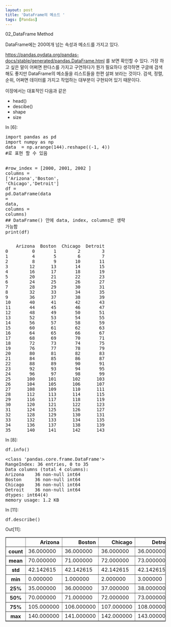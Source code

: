 ```yaml
---
layout: post
title: 'DataFrame의 메소드 '
tags: [Pandas]
---
```


<div class="cell border-box-sizing text_cell rendered">
<div class="prompt input_prompt">
</div>
<div class="inner_cell">
<div class="text_cell_render border-box-sizing rendered_html">
<p>02_DataFrame Method</p>
<p>DataFrame에는 200여개 넘는 속성과 메소드를 가지고 있다.</p>
<p><a href="https://pandas.pydata.org/pandas-docs/stable/generated/pandas.DataFrame.html">https://pandas.pydata.org/pandas-docs/stable/generated/pandas.DataFrame.html</a>
를 보면 확인할 수 있다.
가장 하고 싶은 말이 어쩌면 판다스를 가지고 구연하다가 뭔가 필요하다 생각하면 구글에 검색해도 좋지만 DataFrame의 메소들을 리스트들을 한편 살펴 보라는 것이다.
검색, 정렬, 순위,  어쩌면 데이터를 가지고 작업하는 대부분이 구현되어 있기 때문이다.</p>
<p>이장에서는 대표적인 다음과 같은</p>
<ul>
<li>head()</li>
<li>descibe()</li>
<li>shape</li>
<li>size</li>
</ul>

</div>
</div>
</div>
<div class="cell border-box-sizing code_cell rendered">
<div class="input">
<div class="prompt input_prompt">In&nbsp;[6]:</div>
<div class="inner_cell">
    <div class="input_area">
<div class=" highlight hl-ipython3"><pre><span></span><span class="kn">import</span> <span class="nn">pandas</span> <span class="k">as</span> <span class="nn">pd</span>
<span class="kn">import</span> <span class="nn">numpy</span> <span class="k">as</span> <span class="nn">np</span>
<span class="n">data</span>  <span class="o">=</span> <span class="n">np</span><span class="o">.</span><span class="n">arange</span><span class="p">(</span><span class="mi">144</span><span class="p">)</span><span class="o">.</span><span class="n">reshape</span><span class="p">((</span><span class="o">-</span><span class="mi">1</span><span class="p">,</span> <span class="mi">4</span><span class="p">))</span>
<span class="c1">#로 표현 할 수 있음</span>


<span class="c1">#row_index = [2000, 2001, 2002 ]</span>
<span class="n">columns</span> <span class="o">=</span> <span class="p">[</span><span class="s1">&#39;Arizona&#39;</span><span class="p">,</span><span class="s1">&#39;Boston&#39;</span><span class="p">,</span> <span class="s1">&#39;Chicago&#39;</span><span class="p">,</span><span class="s1">&#39;Detroit&#39;</span><span class="p">]</span>
<span class="n">df</span> <span class="o">=</span> <span class="n">pd</span><span class="o">.</span><span class="n">DataFrame</span><span class="p">(</span><span class="n">data</span> <span class="o">=</span> <span class="n">data</span><span class="p">,</span> <span class="n">columns</span> <span class="o">=</span> <span class="n">columns</span><span class="p">)</span>
<span class="c1">## DataFrame()  안에 data, index, columns은 생략 가능함</span>
<span class="nb">print</span><span class="p">(</span><span class="n">df</span><span class="p">)</span>
</pre></div>

</div>
</div>
</div>

<div class="output_wrapper">
<div class="output">


<div class="output_area">
<div class="prompt"></div>

<div class="output_subarea output_stream output_stdout output_text">
<pre>    Arizona  Boston  Chicago  Detroit
0         0       1        2        3
1         4       5        6        7
2         8       9       10       11
3        12      13       14       15
4        16      17       18       19
5        20      21       22       23
6        24      25       26       27
7        28      29       30       31
8        32      33       34       35
9        36      37       38       39
10       40      41       42       43
11       44      45       46       47
12       48      49       50       51
13       52      53       54       55
14       56      57       58       59
15       60      61       62       63
16       64      65       66       67
17       68      69       70       71
18       72      73       74       75
19       76      77       78       79
20       80      81       82       83
21       84      85       86       87
22       88      89       90       91
23       92      93       94       95
24       96      97       98       99
25      100     101      102      103
26      104     105      106      107
27      108     109      110      111
28      112     113      114      115
29      116     117      118      119
30      120     121      122      123
31      124     125      126      127
32      128     129      130      131
33      132     133      134      135
34      136     137      138      139
35      140     141      142      143
</pre>
</div>
</div>

</div>
</div>

</div>
<div class="cell border-box-sizing code_cell rendered">
<div class="input">
<div class="prompt input_prompt">In&nbsp;[8]:</div>
<div class="inner_cell">
    <div class="input_area">
<div class=" highlight hl-ipython3"><pre><span></span><span class="n">df</span><span class="o">.</span><span class="n">info</span><span class="p">()</span>
</pre></div>

</div>
</div>
</div>

<div class="output_wrapper">
<div class="output">


<div class="output_area">
<div class="prompt"></div>

<div class="output_subarea output_stream output_stdout output_text">
<pre>&lt;class &#39;pandas.core.frame.DataFrame&#39;&gt;
RangeIndex: 36 entries, 0 to 35
Data columns (total 4 columns):
Arizona    36 non-null int64
Boston     36 non-null int64
Chicago    36 non-null int64
Detroit    36 non-null int64
dtypes: int64(4)
memory usage: 1.2 KB
</pre>
</div>
</div>

</div>
</div>

</div>
<div class="cell border-box-sizing code_cell rendered">
<div class="input">
<div class="prompt input_prompt">In&nbsp;[11]:</div>
<div class="inner_cell">
    <div class="input_area">
<div class=" highlight hl-ipython3"><pre><span></span><span class="n">df</span><span class="o">.</span><span class="n">describe</span><span class="p">()</span>
</pre></div>

</div>
</div>
</div>

<div class="output_wrapper">
<div class="output">


<div class="output_area">
<div class="prompt output_prompt">Out[11]:</div>


<div class="output_html rendered_html output_subarea output_execute_result">
<div>
<style>
    .dataframe thead tr:only-child th {
        text-align: right;
    }

    .dataframe thead th {
        text-align: left;
    }

    .dataframe tbody tr th {
        vertical-align: top;
    }
</style>
<table border="1" class="dataframe">
  <thead>
    <tr style="text-align: right;">
      <th></th>
      <th>Arizona</th>
      <th>Boston</th>
      <th>Chicago</th>
      <th>Detroit</th>
    </tr>
  </thead>
  <tbody>
    <tr>
      <th>count</th>
      <td>36.000000</td>
      <td>36.000000</td>
      <td>36.000000</td>
      <td>36.000000</td>
    </tr>
    <tr>
      <th>mean</th>
      <td>70.000000</td>
      <td>71.000000</td>
      <td>72.000000</td>
      <td>73.000000</td>
    </tr>
    <tr>
      <th>std</th>
      <td>42.142615</td>
      <td>42.142615</td>
      <td>42.142615</td>
      <td>42.142615</td>
    </tr>
    <tr>
      <th>min</th>
      <td>0.000000</td>
      <td>1.000000</td>
      <td>2.000000</td>
      <td>3.000000</td>
    </tr>
    <tr>
      <th>25%</th>
      <td>35.000000</td>
      <td>36.000000</td>
      <td>37.000000</td>
      <td>38.000000</td>
    </tr>
    <tr>
      <th>50%</th>
      <td>70.000000</td>
      <td>71.000000</td>
      <td>72.000000</td>
      <td>73.000000</td>
    </tr>
    <tr>
      <th>75%</th>
      <td>105.000000</td>
      <td>106.000000</td>
      <td>107.000000</td>
      <td>108.000000</td>
    </tr>
    <tr>
      <th>max</th>
      <td>140.000000</td>
      <td>141.000000</td>
      <td>142.000000</td>
      <td>143.000000</td>
    </tr>
  </tbody>
</table>
</div>
</div>

</div>

</div>
</div>

</div>
 

